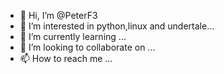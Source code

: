 - 👋 Hi, I’m @PeterF3
- 👀 I’m interested in python,linux and undertale...
- 🌱 I’m currently learning ...
- 💞️ I’m looking to collaborate on ...
- 📫 How to reach me ...

<!---
PeterF3/PeterF3 is a ✨ special ✨ repository because its `README.md` (this file) appears on your GitHub profile.
You can click the Preview link to take a look at your changes.
--->
